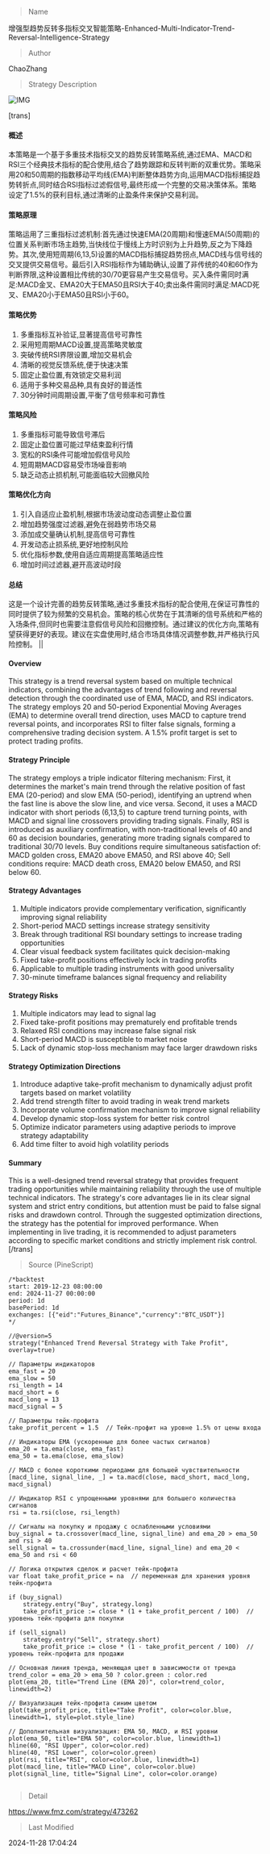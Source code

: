 
> Name

增强型趋势反转多指标交叉智能策略-Enhanced-Multi-Indicator-Trend-Reversal-Intelligence-Strategy

> Author

ChaoZhang

> Strategy Description

![IMG](https://www.fmz.com/upload/asset/14cb4cb43cd10d82170.png)

[trans]
#### 概述
本策略是一个基于多重技术指标交叉的趋势反转策略系统,通过EMA、MACD和RSI三个经典技术指标的配合使用,结合了趋势跟踪和反转判断的双重优势。策略采用20和50周期的指数移动平均线(EMA)判断整体趋势方向,运用MACD指标捕捉趋势转折点,同时结合RSI指标过滤假信号,最终形成一个完整的交易决策体系。策略设定了1.5%的获利目标,通过清晰的止盈条件来保护交易利润。

#### 策略原理
策略运用了三重指标过滤机制:首先通过快速EMA(20周期)和慢速EMA(50周期)的位置关系判断市场主趋势,当快线位于慢线上方时识别为上升趋势,反之为下降趋势。其次,使用短周期(6,13,5)设置的MACD指标捕捉趋势拐点,MACD线与信号线的交叉提供交易信号。最后引入RSI指标作为辅助确认,设置了非传统的40和60作为判断界限,这种设置相比传统的30/70更容易产生交易信号。买入条件需同时满足:MACD金叉、EMA20大于EMA50且RSI大于40;卖出条件需同时满足:MACD死叉、EMA20小于EMA50且RSI小于60。

#### 策略优势
1. 多重指标互补验证,显著提高信号可靠性
2. 采用短周期MACD设置,提高策略灵敏度
3. 突破传统RSI界限设置,增加交易机会
4. 清晰的视觉反馈系统,便于快速决策
5. 固定止盈位置,有效锁定交易利润
6. 适用于多种交易品种,具有良好的普适性
7. 30分钟时间周期设置,平衡了信号频率和可靠性

#### 策略风险
1. 多重指标可能导致信号滞后
2. 固定止盈位置可能过早结束盈利行情
3. 宽松的RSI条件可能增加假信号风险
4. 短周期MACD容易受市场噪音影响
5. 缺乏动态止损机制,可能面临较大回撤风险

#### 策略优化方向
1. 引入自适应止盈机制,根据市场波动度动态调整止盈位置
2. 增加趋势强度过滤器,避免在弱趋势市场交易
3. 添加成交量确认机制,提高信号可靠性
4. 开发动态止损系统,更好地控制风险
5. 优化指标参数,使用自适应周期提高策略适应性
6. 增加时间过滤器,避开高波动时段

#### 总结
这是一个设计完善的趋势反转策略,通过多重技术指标的配合使用,在保证可靠性的同时提供了较为频繁的交易机会。策略的核心优势在于其清晰的信号系统和严格的入场条件,但同时也需要注意假信号风险和回撤控制。通过建议的优化方向,策略有望获得更好的表现。建议在实盘使用时,结合市场具体情况调整参数,并严格执行风险控制。 || 

#### Overview
This strategy is a trend reversal system based on multiple technical indicators, combining the advantages of trend following and reversal detection through the coordinated use of EMA, MACD, and RSI indicators. The strategy employs 20 and 50-period Exponential Moving Averages (EMA) to determine overall trend direction, uses MACD to capture trend reversal points, and incorporates RSI to filter false signals, forming a comprehensive trading decision system. A 1.5% profit target is set to protect trading profits.

#### Strategy Principle
The strategy employs a triple indicator filtering mechanism: First, it determines the market's main trend through the relative position of fast EMA (20-period) and slow EMA (50-period), identifying an uptrend when the fast line is above the slow line, and vice versa. Second, it uses a MACD indicator with short periods (6,13,5) to capture trend turning points, with MACD and signal line crossovers providing trading signals. Finally, RSI is introduced as auxiliary confirmation, with non-traditional levels of 40 and 60 as decision boundaries, generating more trading signals compared to traditional 30/70 levels. Buy conditions require simultaneous satisfaction of: MACD golden cross, EMA20 above EMA50, and RSI above 40; Sell conditions require: MACD death cross, EMA20 below EMA50, and RSI below 60.

#### Strategy Advantages
1. Multiple indicators provide complementary verification, significantly improving signal reliability
2. Short-period MACD settings increase strategy sensitivity
3. Break through traditional RSI boundary settings to increase trading opportunities
4. Clear visual feedback system facilitates quick decision-making
5. Fixed take-profit positions effectively lock in trading profits
6. Applicable to multiple trading instruments with good universality
7. 30-minute timeframe balances signal frequency and reliability

#### Strategy Risks
1. Multiple indicators may lead to signal lag
2. Fixed take-profit positions may prematurely end profitable trends
3. Relaxed RSI conditions may increase false signal risk
4. Short-period MACD is susceptible to market noise
5. Lack of dynamic stop-loss mechanism may face larger drawdown risks

#### Strategy Optimization Directions
1. Introduce adaptive take-profit mechanism to dynamically adjust profit targets based on market volatility
2. Add trend strength filter to avoid trading in weak trend markets
3. Incorporate volume confirmation mechanism to improve signal reliability
4. Develop dynamic stop-loss system for better risk control
5. Optimize indicator parameters using adaptive periods to improve strategy adaptability
6. Add time filter to avoid high volatility periods

#### Summary
This is a well-designed trend reversal strategy that provides frequent trading opportunities while maintaining reliability through the use of multiple technical indicators. The strategy's core advantages lie in its clear signal system and strict entry conditions, but attention must be paid to false signal risks and drawdown control. Through the suggested optimization directions, the strategy has the potential for improved performance. When implementing in live trading, it is recommended to adjust parameters according to specific market conditions and strictly implement risk control.[/trans]



> Source (PineScript)

``` pinescript
/*backtest
start: 2019-12-23 08:00:00
end: 2024-11-27 00:00:00
period: 1d
basePeriod: 1d
exchanges: [{"eid":"Futures_Binance","currency":"BTC_USDT"}]
*/

//@version=5
strategy("Enhanced Trend Reversal Strategy with Take Profit", overlay=true)

// Параметры индикаторов
ema_fast = 20
ema_slow = 50
rsi_length = 14
macd_short = 6
macd_long = 13
macd_signal = 5

// Параметры тейк-профита
take_profit_percent = 1.5  // Тейк-профит на уровне 1.5% от цены входа

// Индикаторы EMA (ускоренные для более частых сигналов)
ema_20 = ta.ema(close, ema_fast)
ema_50 = ta.ema(close, ema_slow)

// MACD с более короткими периодами для большей чувствительности
[macd_line, signal_line, _] = ta.macd(close, macd_short, macd_long, macd_signal)

// Индикатор RSI с упрощенными уровнями для большего количества сигналов
rsi = ta.rsi(close, rsi_length)

// Сигналы на покупку и продажу с ослабленными условиями
buy_signal = ta.crossover(macd_line, signal_line) and ema_20 > ema_50 and rsi > 40
sell_signal = ta.crossunder(macd_line, signal_line) and ema_20 < ema_50 and rsi < 60

// Логика открытия сделок и расчет тейк-профита
var float take_profit_price = na  // переменная для хранения уровня тейк-профита

if (buy_signal)
    strategy.entry("Buy", strategy.long)
    take_profit_price := close * (1 + take_profit_percent / 100)  // уровень тейк-профита для покупки

if (sell_signal)
    strategy.entry("Sell", strategy.short)
    take_profit_price := close * (1 - take_profit_percent / 100)  // уровень тейк-профита для продажи

// Основная линия тренда, меняющая цвет в зависимости от тренда
trend_color = ema_20 > ema_50 ? color.green : color.red
plot(ema_20, title="Trend Line (EMA 20)", color=trend_color, linewidth=2)

// Визуализация тейк-профита синим цветом
plot(take_profit_price, title="Take Profit", color=color.blue, linewidth=1, style=plot.style_line)

// Дополнительная визуализация: EMA 50, MACD, и RSI уровни
plot(ema_50, title="EMA 50", color=color.blue, linewidth=1)
hline(60, "RSI Upper", color=color.red)
hline(40, "RSI Lower", color=color.green)
plot(rsi, title="RSI", color=color.blue, linewidth=1)
plot(macd_line, title="MACD Line", color=color.blue)
plot(signal_line, title="Signal Line", color=color.orange)


```

> Detail

https://www.fmz.com/strategy/473262

> Last Modified

2024-11-28 17:04:24
